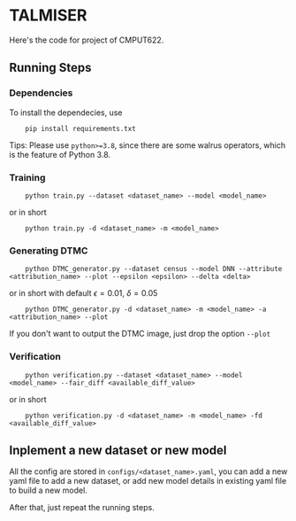 # TALMISER

Here's the code for project of CMPUT622.

## Running Steps

### Dependencies

To install the dependecies, use

        pip install requirements.txt

Tips: Please use `python>=3.8`, since there are some walrus operators, which is the feature of Python 3.8.

### Training

        python train.py --dataset <dataset_name> --model <model_name>
or in short

        python train.py -d <dataset_name> -m <model_name>

### Generating DTMC

        python DTMC_generator.py --dataset census --model DNN --attribute <attribution_name> --plot --epsilon <epsilon> --delta <delta>

or in short with default $\epsilon=0.01$, $\delta=0.05$

        python DTMC_generator.py -d <dataset_name> -m <model_name> -a <attribution_name> --plot

If you don't want to output the DTMC image, just drop the option `--plot`


### Verification

        python verification.py --dataset <dataset_name> --model <model_name> --fair_diff <available_diff_value>

or in short

        python verification.py -d <dataset_name> -m <model_name> -fd <available_diff_value>

## Inplement a new dataset or new model

All the config are stored in `configs/<dataset_name>.yaml`, you can add a new yaml file to add a new dataset, or add new model details in existing yaml file to build a new model.

After that, just repeat the running steps.
